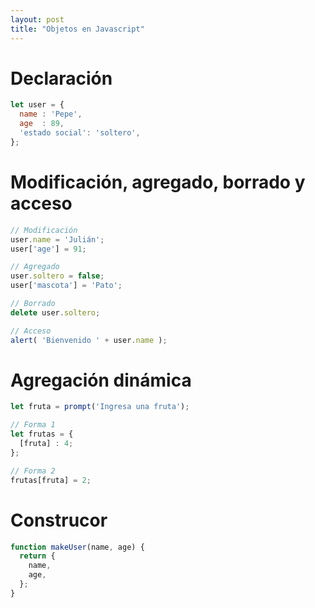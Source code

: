 ```yaml
---
layout: post
title: "Objetos en Javascript"
---
```


# Declaración
```js
let user = {
  name : 'Pepe',
  age  : 89,
  'estado social': 'soltero',
};
```

# Modificación, agregado, borrado y acceso
```js
// Modificación
user.name = 'Julián';
user['age'] = 91;

// Agregado
user.soltero = false;
user['mascota'] = 'Pato';

// Borrado
delete user.soltero;

// Acceso
alert( 'Bienvenido ' + user.name );
```

# Agregación dinámica
```js
let fruta = prompt('Ingresa una fruta');

// Forma 1
let frutas = {
  [fruta] : 4;
};

// Forma 2
frutas[fruta] = 2;
```

# Construcor
```js
function makeUser(name, age) {
  return {
    name,
    age,
  };
}
```
